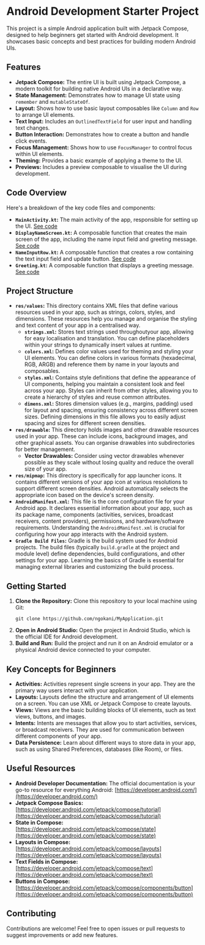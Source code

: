 # Android Development Starter Project
This project is a simple Android application built with Jetpack Compose, designed to help beginners get started with Android development. It showcases basic concepts and best practices for building modern Android UIs.

## Features
*   **Jetpack Compose:** The entire UI is built using Jetpack Compose, a modern toolkit for building native Android UIs in a declarative way.
*   **State Management:** Demonstrates how to manage UI state using `remember` and `mutableStateOf`.
*   **Layout:** Shows how to use basic layout composables like `Column` and `Row` to arrange UI elements.
*   **Text Input:** Includes an `OutlinedTextField` for user input and handling text changes.
*   **Button Interaction:** Demonstrates how to create a button and handle click events.
*   **Focus Management:** Shows how to use `FocusManager` to control focus within UI elements.
*   **Theming:** Provides a basic example of applying a theme to the UI.
*   **Previews:** Includes a preview composable to visualise the UI during development.

## Code Overview
Here's a breakdown of the key code files and components:
*   **`MainActivity.kt`:** The main activity of the app, responsible for setting up the UI. [See code](app/src/main/java/com/example/myapplication/MainActivity.kt#L38)
*   **`DisplayNameScreen.kt`:** A composable function that creates the main screen of the app, including the name input field and greeting message. [See code](app/src/main/java/com/example/myapplication/MainActivity.kt#L64)
*   **`NameInputRow.kt`:** A composable function that creates a row containing the text input field and update button. [See code](app/src/main/java/com/example/myapplication/MainActivity.kt#L109)
*   **`Greeting.kt`:** A composable function that displays a greeting message. [See code](app/src/main/java/com/example/myapplication/GreetingView.kt#L18)

## Project Structure
*   **`res/values`:** This directory contains XML files that define various resources used in your app, such as strings, colors, styles, and dimensions. These resources help you manage and organise the styling and text content of your app in a centralised way.
    *   **`strings.xml`:** Stores text strings used throughoutyour app, allowing for easy localisation and translation. You can define placeholders within your strings to dynamically insert values at runtime.
    *   **`colors.xml`:** Defines color values used for theming and styling your UI elements. You can define colors in various formats (hexadecimal, RGB, ARGB) and reference them by name in your layouts and composables.
    *   **`styles.xml`:** Contains style definitions that define the appearance of UI components, helping you maintain a consistent look and feel across your app. Styles can inherit from other styles, allowing you to create a hierarchy of styles and reuse common attributes.
    *   **`dimens.xml`:** Stores dimension values (e.g., margins, padding) used for layout and spacing, ensuring consistency across different screen sizes. Defining dimensions in this file allows you to easily adjust spacing and sizes for different screen densities.
*   **`res/drawable`:** This directory holds images and other drawable resources used in your app. These can include icons, background images, and other graphical assets. You can organise drawables into subdirectories for better management.
    *   **Vector Drawables:** Consider using vector drawables whenever possible as they scale without losing quality and reduce the overall size of your app.
*   **`res/mipmap`:** This directory is specifically for app launcher icons. It contains different versions of your app icon at various resolutions to support different screen densities. Android automatically selects the appropriate icon based on the device's screen density.
*   **`AndroidManifest.xml`:** This file is the core configuration file for your Android app. It declares essential information about your app, such as its package name, components (activities, services, broadcast receivers, content providers), permissions, and hardware/software requirements. Understanding the `AndroidManifest.xml` is crucial for configuring how your app interacts with the Android system.
*   **`Gradle Build Files`:** Gradle is the build system used for Android projects. The build files (typically `build.gradle` at the project and module level) define dependencies, build configurations, and other settings for your app. Learning the basics of Gradle is essential for managing external libraries and customizing the build process.

## Getting Started
1.  **Clone the Repository:** Clone this repository to your local machine using Git:
    ```
    git clone https://github.com/ngokani/MyApplication.git
    ```
2.  **Open in Android Studio:** Open the project in Android Studio, which is the official IDE for Android development.
3.  **Build and Run:** Build the project and run it on an Android emulator or a physical Android device connected to your computer.

## Key Concepts for Beginners
*   **Activities:** Activities represent single screens in your app. They are the primary way users interact with your application.
*   **Layouts:** Layouts define the structure and arrangement of UI elements on a screen. You can use XML or Jetpack Compose to create layouts.
*   **Views:** Views are the basic building blocks of UI elements, such as text views, buttons, and images.
*   **Intents:** Intents are messages that allow you to start activities, services, or broadcast receivers. They are used for communication between different components of your app.
*   **Data Persistence:** Learn about different ways to store data in your app, such as using Shared Preferences, databases (like Room), or files.

## Useful Resources
*   **Android Developer Documentation:** The official documentation is your go-to resource for everything Android: [https://developer.android.com/](https://developer.android.com/)
*   **Jetpack Compose Basics:** [https://developer.android.com/jetpack/compose/tutorial](https://developer.android.com/jetpack/compose/tutorial)
*   **State in Compose:** [https://developer.android.com/jetpack/compose/state](https://developer.android.com/jetpack/compose/state)
*   **Layouts in Compose:** [https://developer.android.com/jetpack/compose/layouts](https://developer.android.com/jetpack/compose/layouts)
*   **Text Fields in Compose:** [https://developer.android.com/jetpack/compose/text](https://developer.android.com/jetpack/compose/text)
*   **Buttons in Compose:** [https://developer.android.com/jetpack/compose/components/button](https://developer.android.com/jetpack/compose/components/button)

## Contributing
Contributions are welcome! Feel free to open issues or pull requests to suggest improvements or add new features.